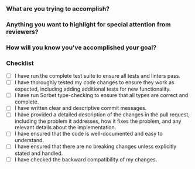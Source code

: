 ### What are you trying to accomplish?

<!-- Provide both a what and a _why_ for the change. -->

<!-- What issues does this affect or fix? -->

### Anything you want to highlight for special attention from reviewers?

<!-- If there were multiple ways to approach the problem, why did you pick this one? -->

### How will you know you've accomplished your goal?

<!--
  * If you've reproduced an error, can you link to, or demonstrate the reproduction?
  * If you've added a new feature, how will you demonstrate it to others?
  * If you've refactored code, how will you demonstrate that the new code is functionally equivalent to the old code?
-->

### Checklist

<!-- Before requesting review, please ensure that your pull request fulfills the following requirements: -->

- [ ] I have run the complete test suite to ensure all tests and linters pass.
- [ ] I have thoroughly tested my code changes to ensure they work as expected, including adding additional tests for new functionality.
- [ ] I have run Sorbet type-checking to ensure that all types are correct and complete.
- [ ] I have written clear and descriptive commit messages.
- [ ] I have provided a detailed description of the changes in the pull request, including the problem it addresses, how it fixes the problem, and any relevant details about the implementation.
- [ ] I have ensured that the code is well-documented and easy to understand.
- [ ] I have ensured that there are no breaking changes unless explicitly stated and handled.
- [ ] I have checked the backward compatibility of my changes.
